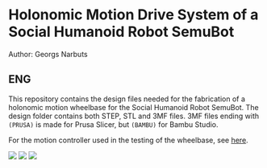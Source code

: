 # Holonomic Motion Drive System of a Social Humanoid Robot SemuBot
Author: Georgs Narbuts

## ENG
This repository contains the design files needed for the fabrication of a holonomic motion wheelbase for the Social Humanoid Robot SemuBot.
The design folder contains both STEP, STL and 3MF files. 3MF files ending with ```(PRUSA)``` is made for Prusa Slicer, but ```(BAMBU)``` for Bambu Studio.

For the motion controller used in the testing of the wheelbase, see [here](https://github.com/SemuBot/narbuts-thesis-2024-semubot-wheelbase/blob/main/Software/Motion%20Controller/motion_controller.py).


![](https://github.com/SemuBot/narbuts-thesis-2024-semubot-wheelbase/blob/main/Images/holonomic_motion_video.gif)
![](https://github.com/SemuBot/narbuts-thesis-2024-semubot-wheelbase/blob/main/Images/omni-ball_exploded.gif)
![](https://github.com/SemuBot/narbuts-thesis-2024-semubot-wheelbase/blob/main/Images/base_exploded.gif)
